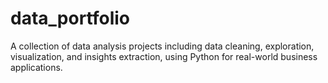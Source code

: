 # data_portfolio
A collection of data analysis projects including data cleaning, exploration, visualization, and insights extraction, using Python for real-world business applications.
